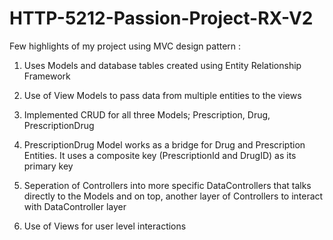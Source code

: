 # HTTP-5212-Passion-Project-RX-V2

Few highlights of my project using MVC design pattern :

1) Uses Models  and database tables created using Entity Relationship Framework

2) Use of View Models to pass data from multiple entities to the views

3) Implemented CRUD for all three Models; Prescription, Drug, PrescriptionDrug

4) PrescriptionDrug Model works as a bridge for Drug and Prescription Entities. It uses a composite key (PrescriptionId and DrugID) as its primary key

5) Seperation of Controllers into more specific DataControllers that talks directly to the Models and on top, another layer of Controllers to interact with 
   DataController layer

6) Use of Views for user level interactions


